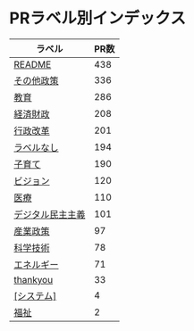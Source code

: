 # PRラベル別インデックス

| ラベル | PR数 |
|--------|------|
| [README](label_README.md) | 438 |
| [その他政策](label_その他政策.md) | 336 |
| [教育](label_教育.md) | 286 |
| [経済財政](label_経済財政.md) | 208 |
| [行政改革](label_行政改革.md) | 201 |
| [ラベルなし](label_ラベルなし.md) | 194 |
| [子育て](label_子育て.md) | 190 |
| [ビジョン](label_ビジョン.md) | 120 |
| [医療](label_医療.md) | 110 |
| [デジタル民主主義](label_デジタル民主主義.md) | 101 |
| [産業政策](label_産業政策.md) | 97 |
| [科学技術](label_科学技術.md) | 78 |
| [エネルギー](label_エネルギー.md) | 71 |
| [thankyou](label_thankyou.md) | 33 |
| [[システム]](label_[システム].md) | 4 |
| [福祉](label_福祉.md) | 2 |
